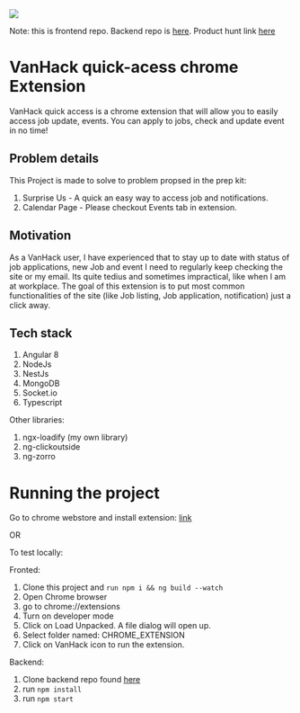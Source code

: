<img src="https://ph-files.imgix.net/3586e786-1446-4987-9eda-7565dd61d213?auto=format&auto=compress&codec=mozjpeg&cs=strip&w=381.6907675194661&h=380&fit=max&dpr=2">

Note: this is frontend repo. Backend repo is [here](https://github.com/goodmite/vh2019-be). Product hunt link [here](https://www.producthunt.com/posts/vanhackathon-vanhack-chorme-extension)

# VanHack quick-acess chrome Extension

VanHack quick access is a chrome extension that will allow you to easily access job update, events. You can apply to jobs, check and update event in no time!

## Problem details
This Project is made to solve to problem propsed in the prep kit: 
1. Surprise Us - A quick an easy way to access job and notifications.
2. Calendar Page - Please checkout Events tab in extension. 

## Motivation
As a VanHack user, I have experienced that to stay up to date with status of job applications, new Job and event I need to regularly keep checking the site or my email. Its quite tedius and sometimes impractical, like when I am at workplace.
The goal of this extension is to put most common functionalities of the site (like Job listing, Job application, notification) just a click away.

## Tech stack
1. Angular 8
2. NodeJs
3. NestJs
4. MongoDB
5. Socket.io
6. Typescript

Other libraries:
1. ngx-loadify (my own library)
2. ng-clickoutside
3. ng-zorro


# Running the project
Go to chrome webstore and install extension: [link](https://chrome.google.com/webstore/detail/vanhack-quick-access/ccedfcdijipjpkclkdehieejnddhdmdd)

OR

To test locally:

Fronted:
1. Clone this project and ```run npm i && ng build --watch```
1. Open Chrome browser
2. go to chrome://extensions
3. Turn on developer mode
4. Click on Load Unpacked. A file dialog will open up.
5. Select folder named: CHROME_EXTENSION
6. Click on VanHack icon to run the extension.

Backend:

1. Clone backend repo found [here](https://github.com/goodmite/vh2019-be)
2. run ```npm install```
3. run ```npm start```
